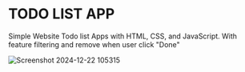 # TODO LIST APP

Simple Website Todo list Apps with HTML, CSS, and JavaScript. With feature filtering and remove when user click "Done"

![Screenshot 2024-12-22 105315](https://github.com/user-attachments/assets/a489cb94-7394-4cc4-9f21-22e47fe51df5) <br/>
